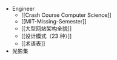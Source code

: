 - Engineer
	- [[Crash Course Computer Science]]
	- [[MIT-Missing-Semester]]
	- [[大型网站架构全貌]]
	- [[设计模式（23 种）]]
	- [[术语表]]
- 光影集